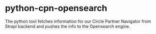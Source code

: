 # python-cpn-opensearch
The python tool fetches information for our Circle Partner Navigator from Strapi backend and pushes the info to the Opensearch engine.
